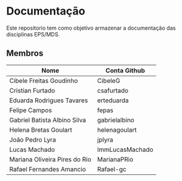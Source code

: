 # Documentação

Este repositorio tem como objetivo armazenar a documentação das disciplinas EPS/MDS.

## Membros

| Nome | Conta Github |
|--|--|
| Cibele Freitas Goudinho       | CibeleG |
| Cristian Furtado              | csafurtado |
| Eduarda Rodrigues Tavares     | erteduarda |
| Felipe Campos                 | fepas |
| Gabriel Batista Albino Silva  | gabrielalbino |
| Helena Bretas Goulart         | helenagoulart |
| João Pedro Lyra               | jplyra |
| Lucas Machado                 | lmmLucasMachado |
| Mariana Oliveira Pires do Rio | MarianaPRio |
| Rafael Fernandes Amancio      | Rafael-gc |

